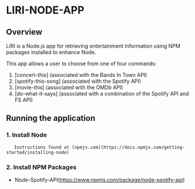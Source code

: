 # LIRI-NODE-APP


## Overview
LIRI is a Node.js app for retrieving entertainment information using NPM packages installed to enhance Node.

This app allows a user to choose from one of four commands:

1. [concert-this] (associated with the Bands In Town API)<br>
2. [spotify-this-song] (associated with the Spotify API)<br>
3. [movie-this] (associated with the OMDb API)<br>
4. [do-what-it-says] (associated with a combination of the Spotify API and FS API)



## Running the application
### 1. Install Node
        
       Instructions found at [npmjs.com](https://docs.npmjs.com/getting-started/installing-node)


### 2. Install NPM Packages

- Node-Spotify-API(https://www.npmjs.com/package/node-spotify-api)


